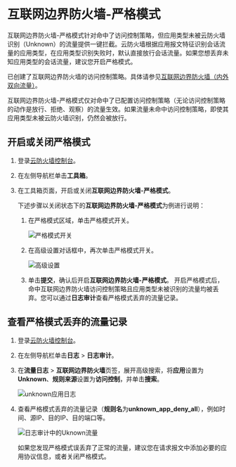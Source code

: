 # 互联网边界防火墙-严格模式

互联网边界防火墙-严格模式针对命中了访问控制策略，但应用类型未被云防火墙识别（Unknown）的流量提供一键拦截。云防火墙根据应用报文特征识别会话流量的应用类型，在应用类型识别失败时，默认直接放行会话流量。如果您想丢弃未知应用类型的会话流量，建议您开启严格模式。

已创建了互联网边界防火墙的访问控制策略。具体请参见[互联网边界防火墙（内外双向流量）](/cn.zh-CN/访问控制/互联网边界防火墙（内外双向流量）.md)。

互联网边界防火墙-严格模式仅对命中了已配置访问控制策略（无论访问控制策略的动作是放行、拒绝、观察）的流量生效。如果流量未命中访问控制策略，即使其应用类型未被云防火墙识别，仍然会被放行。

## 开启或关闭严格模式

1.  登录[云防火墙控制台](https://yundun.console.aliyun.com/?p=cfwnext)。

2.  在左侧导航栏单击**工具箱**。

3.  在工具箱页面，开启或关闭**互联网边界防火墙-严格模式**。

    下述步骤以关闭状态下的**互联网边界防火墙-严格模式**为例进行说明：

    1.  在严格模式区域，单击严格模式开关。

        ![严格模式开关](https://static-aliyun-doc.oss-cn-hangzhou.aliyuncs.com/assets/img/zh-CN/6893068951/p128784.png)

    2.  在高级设置对话框中，再次单击严格模式开关。

        ![高级设置](https://static-aliyun-doc.oss-cn-hangzhou.aliyuncs.com/assets/img/zh-CN/6893068951/p128785.png)

    3.  单击**提交**，确认后开启**互联网边界防火墙-严格模式**。
    开启严格模式后，命中互联网边界防火墙访问控制策略且应用类型未被识别的流量均被丢弃。您可以通过**日志审计**查看严格模式丢弃的流量记录。


## 查看严格模式丢弃的流量记录

1.  登录[云防火墙控制台](https://yundun.console.aliyun.com/?p=cfwnext)。

2.  在左侧导航栏单击**日志** \> **日志审计**。

3.  在**流量日志** \> **互联网边界防火墙**页签，展开高级搜索，将**应用**设置为**Unknown**、**规则来源**设置为**访问控制**，并单击**搜索**。

    ![unknown应用日志](https://static-aliyun-doc.oss-cn-hangzhou.aliyuncs.com/assets/img/zh-CN/7893068951/p94537.png)

4.  查看严格模式丢弃的流量记录（**规则名**为**unknown\_app\_deny\_all**），例如时间、源IP、目的IP、目的端口等。

    ![日志审计中的Uknown流量](https://static-aliyun-doc.oss-cn-hangzhou.aliyuncs.com/assets/img/zh-CN/7893068951/p94419.png)

    如果您发现严格模式误丢弃了正常的流量，建议您在请求报文中添加必要的应用协议信息，或者关闭严格模式。


